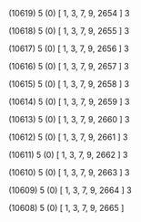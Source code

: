 (10619) 5 (0) [ 1, 3, 7, 9, 2654 ] 3 


(10618) 5 (0) [ 1, 3, 7, 9, 2655 ] 3 


(10617) 5 (0) [ 1, 3, 7, 9, 2656 ] 3 


(10616) 5 (0) [ 1, 3, 7, 9, 2657 ] 3 


(10615) 5 (0) [ 1, 3, 7, 9, 2658 ] 3 


(10614) 5 (0) [ 1, 3, 7, 9, 2659 ] 3 


(10613) 5 (0) [ 1, 3, 7, 9, 2660 ] 3 


(10612) 5 (0) [ 1, 3, 7, 9, 2661 ] 3 


(10611) 5 (0) [ 1, 3, 7, 9, 2662 ] 3 


(10610) 5 (0) [ 1, 3, 7, 9, 2663 ] 3 


(10609) 5 (0) [ 1, 3, 7, 9, 2664 ] 3 


(10608) 5 (0) [ 1, 3, 7, 9, 2665 ]  

